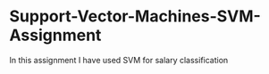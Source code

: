 # Support-Vector-Machines-SVM-Assignment
In this assignment I have used SVM for salary classification
